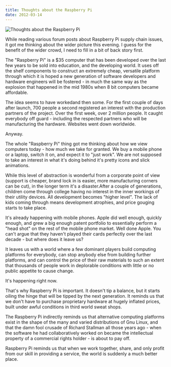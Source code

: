 ```yaml
---
title: Thoughts about the Raspberry Pi
date: 2012-03-14
---
```


![Thoughts about the Raspberry Pi](https://source.unsplash.com/0gkw_9fy0eQ/1600x900)

While reading various forum posts about Raspberry Pi supply chain issues, it got me thinking about the wider picture this evening. I guess for the benefit of the wider crowd, I need to fill in a bit of back story first.

The "Raspberry Pi" is a $35 computer that has been developed over the last few years to be sold into education, and the developing world. It uses off the shelf components to construct an extremely cheap, versatile platform through which it is hoped a new generation of software developers and hardware engineers will be fostered - in much the same way as the explosion that happened in the mid 1980s when 8 bit computers became affordable.

The idea seems to have workedand then some. For the first couple of days after launch, 700 people a second registered an interest with the production partners of the project. Over the first week, over 2 million people. It caught everybody off guard - including the respected partners who will be manufacturing the hardware. Websites went down worldwide.

Anyway.

The whole "Raspberry Pi" thing got me thinking about how we view computers today - how much we take for granted. We buy a mobile phone or a laptop, switch it on, and expect it to "just work". We are not supposed to take an interest in what it's doing behind it's pretty icons and slick animations.

While this level of abstraction is wonderful from a corporate point of view (support is cheaper, brand lock in is easier, more manufacturing corners can be cut), in the longer term it's a disaster.After a couple of generations, children come through college having no interest in the inner workings of their utility devices. All development becomes "higher level". The lack of kids coming through means development atrophies, and price gouging starts to take place.

It's already happening with mobile phones. Apple did well enough, quickly enough, and grew a big enough patent portfolio to essentially perform a "head shot" on the rest of the mobile phone market. Well done Apple. You can't argue that they haven't played their cards perfectly over the last decade - but where does it leave us?

It leaves us with a world where a few dominant players build computing platforms for everybody, can stop anybody else from building further platforms, and can control the price of their raw materials to such an extent that thousands of people work in deplorable conditions with little or no public appetite to cause change.

It's happening right now.

That's why Raspberry Pi is important. It doesn't tip a balance, but it starts oiling the hinge that will be tipped by the next generation. It reminds us that we don't have to purchase proprietary hardware at hugely inflated prices, built under awful conditions in third world sweat shops.

The Raspberry Pi indirectly reminds us that alternative computing platforms exist in the shape of the many and varied distributions of Gnu Linux, and that the damn fool crusade of Richard Stallman all those years ago - when the software he had collaboratively worked on became the intellectual property of a commercial rights holder - is about to pay off.

Raspberry Pi reminds us that when we work together, share, and only profit from our skill in providing a service, the world is suddenly a much better place.